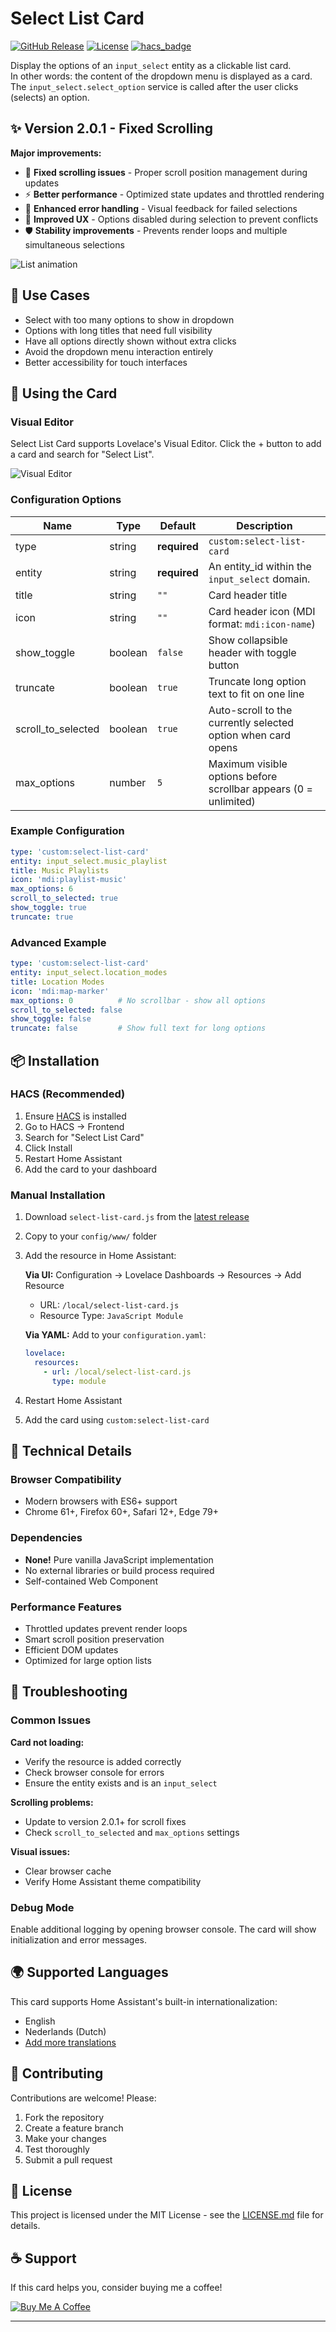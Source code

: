 # Select List Card

[![GitHub Release][releases-shield]][releases]
[![License][license-shield]](LICENSE.md)
[![hacs_badge](https://img.shields.io/badge/HACS-default-orange.svg?style=for-the-badge)](https://github.com/custom-components/hacs)

Display the options of an `input_select` entity as a clickable list card.   
In other words: the content of the dropdown menu is displayed as a card.  
The `input_select.select_option` service is called after the user clicks (selects) an option.

## ✨ Version 2.0.1 - Fixed Scrolling

**Major improvements:**
- 🔧 **Fixed scrolling issues** - Proper scroll position management during updates
- ⚡ **Better performance** - Optimized state updates and throttled rendering
- 🎯 **Enhanced error handling** - Visual feedback for failed selections
- 🚫 **Improved UX** - Options disabled during selection to prevent conflicts
- 🛡️ **Stability improvements** - Prevents render loops and multiple simultaneous selections

![List animation][card-scroll-gif]

## 🎯 Use Cases

- Select with too many options to show in dropdown
- Options with long titles that need full visibility
- Have all options directly shown without extra clicks
- Avoid the dropdown menu interaction entirely
- Better accessibility for touch interfaces

## 🎨 Using the Card

### Visual Editor

Select List Card supports Lovelace's Visual Editor. Click the + button to add a card and search for "Select List".

![Visual Editor][visual-editor]

### Configuration Options

| Name               | Type    | Default      | Description                                                                 |
| ------------------ | ------- | ------------ | --------------------------------------------------------------------------- |
| type               | string  | **required** | `custom:select-list-card`                                                   |
| entity             | string  | **required** | An entity_id within the `input_select` domain.                              |
| title              | string  | `""`         | Card header title                                                           |
| icon               | string  | `""`         | Card header icon (MDI format: `mdi:icon-name`)                             |
| show_toggle        | boolean | `false`      | Show collapsible header with toggle button                                 |
| truncate           | boolean | `true`       | Truncate long option text to fit on one line                               |
| scroll_to_selected | boolean | `true`       | Auto-scroll to the currently selected option when card opens               |
| max_options        | number  | `5`          | Maximum visible options before scrollbar appears (0 = unlimited)           |

### Example Configuration

```yaml
type: 'custom:select-list-card'
entity: input_select.music_playlist
title: Music Playlists
icon: 'mdi:playlist-music'
max_options: 6
scroll_to_selected: true
show_toggle: true
truncate: true
```

### Advanced Example

```yaml
type: 'custom:select-list-card'
entity: input_select.location_modes
title: Location Modes
icon: 'mdi:map-marker'
max_options: 0          # No scrollbar - show all options
scroll_to_selected: false
show_toggle: false
truncate: false         # Show full text for long options
```

## 📦 Installation

### HACS (Recommended)

1. Ensure [HACS][hacs] is installed
2. Go to HACS → Frontend
3. Search for "Select List Card"
4. Click Install
5. Restart Home Assistant
6. Add the card to your dashboard

### Manual Installation

1. Download `select-list-card.js` from the [latest release][latest-release]
2. Copy to your `config/www/` folder
3. Add the resource in Home Assistant:

   **Via UI:** Configuration → Lovelace Dashboards → Resources → Add Resource
   - URL: `/local/select-list-card.js`
   - Resource Type: `JavaScript Module`

   **Via YAML:** Add to your `configuration.yaml`:
   ```yaml
   lovelace:
     resources:
       - url: /local/select-list-card.js
         type: module
   ```

4. Restart Home Assistant
5. Add the card using `custom:select-list-card`

## 🔧 Technical Details

### Browser Compatibility
- Modern browsers with ES6+ support
- Chrome 61+, Firefox 60+, Safari 12+, Edge 79+

### Dependencies
- **None!** Pure vanilla JavaScript implementation
- No external libraries or build process required
- Self-contained Web Component

### Performance Features
- Throttled updates prevent render loops
- Smart scroll position preservation
- Efficient DOM updates
- Optimized for large option lists

## 🐛 Troubleshooting

### Common Issues

**Card not loading:**
- Verify the resource is added correctly
- Check browser console for errors
- Ensure the entity exists and is an `input_select`

**Scrolling problems:**
- Update to version 2.0.1+ for scroll fixes
- Check `scroll_to_selected` and `max_options` settings

**Visual issues:**
- Clear browser cache
- Verify Home Assistant theme compatibility

### Debug Mode

Enable additional logging by opening browser console. The card will show initialization and error messages.

## 🌍 Supported Languages

This card supports Home Assistant's built-in internationalization:

- English
- Nederlands (Dutch)
- [Add more translations][add-translation]

## 🤝 Contributing

Contributions are welcome! Please:

1. Fork the repository
2. Create a feature branch
3. Make your changes
4. Test thoroughly
5. Submit a pull request

## 📄 License

This project is licensed under the MIT License - see the [LICENSE.md](LICENSE.md) file for details.

## ☕ Support

If this card helps you, consider buying me a coffee!

[![Buy Me A Coffee](https://www.buymeacoffee.com/assets/img/custom_images/black_img.png)](https://www.buymeacoffee.com/mattijsha)

---

<!-- References -->
[hacs]: https://hacs.xyz
[visual-editor]: https://raw.githubusercontent.com/mattieha/select-list-card/master/assets/visual_editor.png
[card-scroll-gif]: https://raw.githubusercontent.com/mattieha/select-list-card/master/assets/card_scroll.gif
[latest-release]: https://github.com/mattieha/select-list-card/releases/latest
[add-translation]: https://github.com/mattieha/select-list-card/issues
[releases-shield]: https://img.shields.io/github/release/mattieha/select-list-card.svg?style=for-the-badge
[releases]: https://github.com/mattieha/select-list-card/releases
[license-shield]: https://img.shields.io/github/license/mattieha/select-list-card.svg?style=for-the-badge
